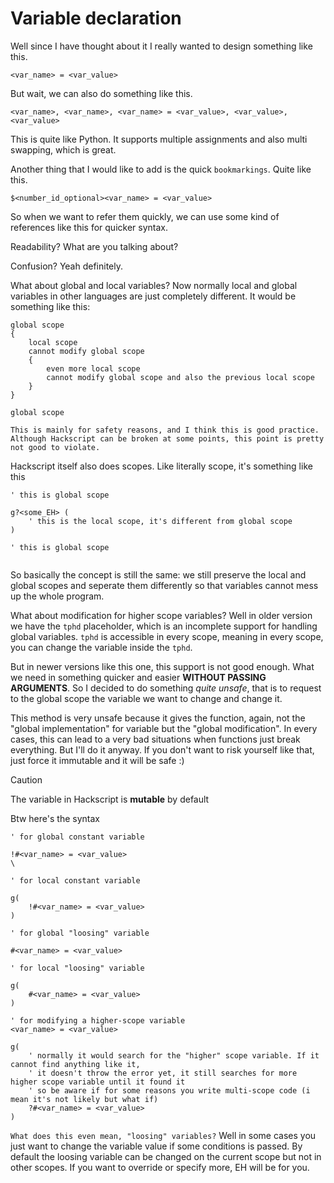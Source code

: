# Variable declaration

Well since I have thought about it I really wanted to design something like this.

`<var_name> = <var_value>`

But wait, we can also do something like this.

`<var_name>, <var_name>, <var_name> = <var_value>, <var_value>, <var_value>`

This is quite like Python. It supports multiple assignments and also multi swapping, which is great.

Another thing that I would like to add is the quick `bookmarkings`. Quite like this.

`$<number_id_optional><var_name> = <var_value>`

So when we want to refer them quickly, we can use some kind of references like this for quicker syntax.

Readability? What are you talking about?

Confusion? Yeah definitely.

What about global and local variables? Now normally local and global variables in other languages are just completely different. It would be something like this:

```
global scope
{
    local scope
    cannot modify global scope
    {
        even more local scope
        cannot modify global scope and also the previous local scope
    }
}

global scope

This is mainly for safety reasons, and I think this is good practice. Although Hackscript can be broken at some points, this point is pretty not good to violate.

```

Hackscript itself also does scopes. Like literally scope, it's something like this

```
' this is global scope

g?<some_EH> (
    ' this is the local scope, it's different from global scope
)

' this is global scope


```

So basically the concept is still the same: we still preserve the local and global scopes and seperate them differently so that variables cannot mess up the whole program.

What about modification for higher scope variables? Well in older version we have the `tphd` placeholder, which is an incomplete support for handling global variables. `tphd` is accessible in every scope, meaning in every scope, you can change the variable inside the `tphd`.

But in newer versions like this one, this support is not good enough. What we need in something quicker and easier **WITHOUT PASSING ARGUMENTS**. So I decided to do something _quite unsafe_, that is to request to the global scope the variable we want to change and change it.

This method is very unsafe because it gives the function, again, not the "global implementation" for variable but the "global modification". In every cases, this can lead to a very bad situations when functions just break everything. But I'll do it anyway. If you don't want to risk yourself like that, just force it immutable and it will be safe :)

> [!CAUTION]
> The variable in Hackscript is **mutable** by default

Btw here's the syntax

```
' for global constant variable

!#<var_name> = <var_value>
\

' for local constant variable

g(
    !#<var_name> = <var_value>
)

' for global "loosing" variable

#<var_name> = <var_value>

' for local "loosing" variable

g(
    #<var_name> = <var_value>
)

' for modifying a higher-scope variable
<var_name> = <var_value>

g(
    ' normally it would search for the "higher" scope variable. If it cannot find anything like it,
    ' it doesn't throw the error yet, it still searches for more higher scope variable until it found it
    ' so be aware if for some reasons you write multi-scope code (i mean it's not likely but what if)
    ?#<var_name> = <var_value>
)

```

`What does this even mean, "loosing" variables?` Well in some cases you just want to change the variable value if some conditions is passed. By default the loosing variable can be changed on the current scope but not in other scopes. If you want to override or specify more, EH will be for you.
